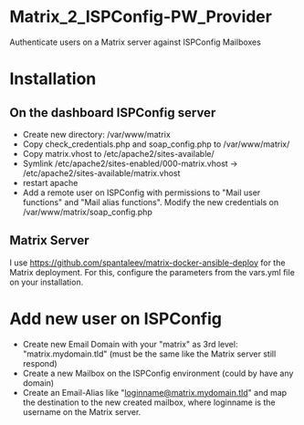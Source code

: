 # Matrix_2_ISPConfig-PW_Provider
Authenticate users on a Matrix server against ISPConfig Mailboxes


# Installation
## On the dashboard ISPConfig server

- Create new directory: /var/www/matrix
- Copy check_credentials.php and soap_config.php to /var/www/matrix/
- Copy matrix.vhost to /etc/apache2/sites-available/
- Symlink /etc/apache2/sites-enabled/000-matrix.vhost -> /etc/apache2/sites-available/matrix.vhost
- restart apache
- Add a remote user on ISPConfig with permissions to "Mail user functions" and "Mail alias functions". Modify the new credentials on /var/www/matrix/soap_config.php


## Matrix Server
I use https://github.com/spantaleev/matrix-docker-ansible-deploy for the Matrix deployment. For this, configure the parameters from the vars.yml file on your installation.

# Add new user on ISPConfig
- Create new Email Domain with your "matrix" as 3rd level: "matrix.mydomain.tld" (must be the same like the Matrix server still respond)
- Create a new Mailbox on the ISPConfig environment (could by have any domain)
- Create an Email-Alias like "loginname@matrix.mydomain.tld" and map the destination to the new created mailbox, where loginname is the username on the Matrix server.

